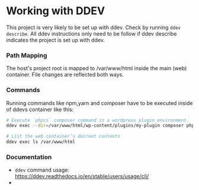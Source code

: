 # Working with DDEV

This project is very likely to be set up with ddev. Check by running `ddev describe`. All ddev instructions only need to be follow if ddev describe indicates the project is set up with ddev.

### Path Mapping
The host's project root is mapped to <containerPath>/var/www/html</containerPath> inside the main (web) container. File changes are reflected both ways.

### Commands
Running commands like npm,yarn and composer have to be executed inside of ddevs container like this:

 ```bash
 # Execute `phpcs` composer command in a wordpress plugin environment.
 ddev exec --dir=/var/www/html/wp-content/plugins/my-plugin composer phpcs
 
 # List the web container’s docroot contents
 ddev exec ls /var/www/html
 ```

### Documentation
* `ddev` command usage: https://ddev.readthedocs.io/en/stable/users/usage/cli/
* 
